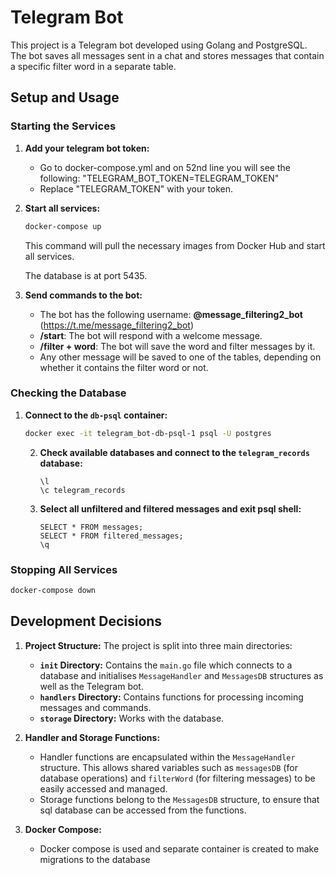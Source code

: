 # Telegram Bot

This project is a Telegram bot developed using Golang and PostgreSQL. The bot saves all messages sent in a chat and stores messages that contain a specific filter word in a separate table.

## Setup and Usage

### Starting the Services

1. **Add your telegram bot token:**
   - Go to docker-compose.yml and on 52nd line you will see the following: "TELEGRAM_BOT_TOKEN=TELEGRAM_TOKEN"
   - Replace "TELEGRAM_TOKEN" with your token.

2. **Start all services:**
    ```sh
    docker-compose up
    ```
   This command will pull the necessary images from Docker Hub and start all services.

   The database is at port 5435.
3. **Send commands to the bot:**
    - The bot has the following username: **@message_filtering2_bot** (https://t.me/message_filtering2_bot)
    - **/start**: The bot will respond with a welcome message.
    - **/filter + word**: The bot will save the word and filter messages by it.
    - Any other message will be saved to one of the tables, depending on whether it contains the filter word or not.

### Checking the Database

1. **Connect to the `db-psql` container:**
    ```sh
    docker exec -it telegram_bot-db-psql-1 psql -U postgres
    ```
   2. **Check available databases and connect to the `telegram_records` database:**
       ```postgresql
       \l
       \c telegram_records
       ```
   3. **Select all unfiltered and filtered messages and exit psql shell:**
       ```postgresql
       SELECT * FROM messages;
       SELECT * FROM filtered_messages;
       \q
       ```

### Stopping All Services

```sh
docker-compose down
```

## Development Decisions

1. **Project Structure:**
The project is split into three main directories:
    - **`init` Directory:** Contains the `main.go` file which connects to a database and 
   initialises `MessageHandler` and `MessagesDB` structures as well as the Telegram bot.
    - **`handlers` Directory:** Contains functions for processing incoming messages and commands.
    - **`storage` Directory:** Works with the database.

2. **Handler and Storage Functions:**
    - Handler functions are encapsulated within the `MessageHandler` structure. This allows shared variables such as 
   `messagesDB` (for database operations) and `filterWord` (for filtering messages) to be easily accessed and managed.
    - Storage functions belong to the `MessagesDB` structure, to ensure that sql database can be accessed from the functions.

3. **Docker Compose:**
    - Docker compose is used and separate container is created to make migrations to the database